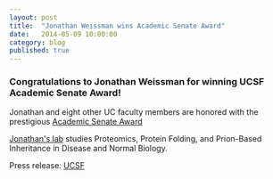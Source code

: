 ```yaml
---
layout: post
title:  "Jonathan Weissman wins Academic Senate Award"
date:   2014-05-09 10:00:00
category: blog
published: true
---
```


### Congratulations to Jonathan Weissman for winning UCSF Academic Senate Award!

Jonathan and eight other UC faculty members are honored with the prestigious <a href="http://senate.ucsf.edu/" target="_blank">Academic Senate Award</a>

<a href="http://weissmanlab.ucsf.edu/" target="_blank">Jonathan's lab</a> studies Proteomics, Protein Folding, and Prion-Based Inheritance in Disease and Normal Biology.

Press release: [UCSF](https://www.ucsf.edu/news/2014/05/114186/eight-win-prestigious-academic-senate-award)